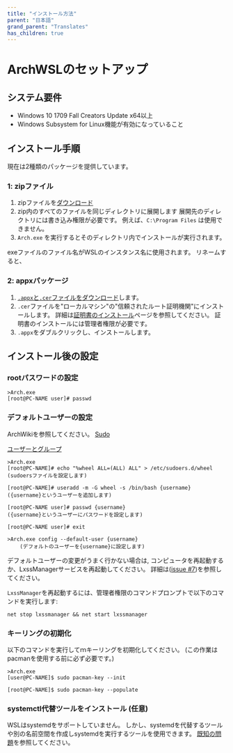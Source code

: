 ```yaml
---
title: "インストール方法"
parent: "日本語"
grand_parent: "Translates"
has_children: true
---
```

# ArchWSLのセットアップ

## システム要件

* Windows 10 1709 Fall Creators Update x64以上
* Windows Subsystem for Linux機能が有効になっていること

## インストール手順
現在は2種類のパッケージを提供しています。

### 1: zipファイル

1. zipファイルを[ダウンロード](https://github.com/yuk7/ArchWSL/releases/latest)
2. zip内のすべてのファイルを同じディレクトリに展開します
   展開先のディレクトリには書き込み権限が必要です。
   例えば、`C:\Program Files` は使用できません。
3. `Arch.exe` を実行するとそのディレクトリ内でインストールが実行されます。

exeファイルのファイル名がWSLのインスタンス名に使用されます。
リネームすると、

### 2: appxパッケージ

1. [`.appx`と`.cer`ファイルをダウンロード](https://github.com/yuk7/ArchWSL/releases/latest)します。
2. `.cer`ファイルを"ローカルマシン"の"信頼されたルート証明機関"にインストールします。
   詳細は[証明書のインストール](Install-Certificate.md)ページを参照してください。
   証明書のインストールには管理者権限が必要です。
3. `.appx`をダブルクリックし、インストールします。

## インストール後の設定

### rootパスワードの設定

```shell
>Arch.exe
[root@PC-NAME user]# passwd
```

### デフォルトユーザーの設定
ArchWikiを参照してください。
[Sudo](https://wiki.archlinux.jp/index.php/Sudo#.E3.82.A8.E3.83.B3.E3.83.88.E3.83.AA.E3.81.AE.E4.BE.8B)

[ユーザーとグループ](https://wiki.archlinux.jp/index.php/%E3%83%A6%E3%83%BC%E3%82%B6%E3%83%BC%E3%81%A8%E3%82%B0%E3%83%AB%E3%83%BC%E3%83%97)

```shell
>Arch.exe
[root@PC-NAME]# echo "%wheel ALL=(ALL) ALL" > /etc/sudoers.d/wheel
(sudoersファイルを設定します)

[root@PC-NAME]# useradd -m -G wheel -s /bin/bash {username}
({username}というユーザーを追加します)

[root@PC-NAME user]# passwd {username}
({username}というユーザーにパスワードを設定します)

[root@PC-NAME user]# exit

>Arch.exe config --default-user {username}
    (デフォルトのユーザーを{username}に設定します)
```

デフォルトユーザーの変更がうまく行かない場合は,
コンピュータを再起動するか、LxssManagerサービスを再起動してください。
詳細は([issue #7](https://github.com/yuk7/ArchWSL/issues/7))を参照してください。

`LxssManager`を再起動するには、管理者権限のコマンドプロンプトで以下のコマンドを実行します:

```batch
net stop lxssmanager && net start lxssmanager
```

### キーリングの初期化
以下のコマンドを実行してｍキーリングを初期化してください。
(この作業はpacmanを使用する前に必ず必要です。)

```shell
>Arch.exe
[user@PC-NAME]$ sudo pacman-key --init

[root@PC-NAME]$ sudo pacman-key --populate
```

### systemctl代替ツールをインストール (任意)

WSLはsystemdをサポートしていません。 しかし、systemdを代替するツールや別の名前空間を作成しsystemdを実行するツールを使用できます。
[既知の問題](Known-issues.md#systemdsystemctl)を参照してください。
